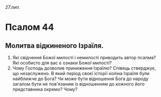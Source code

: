 
_27.лип._

# Псалом 44

## Молитва відкиненого Ізраїля.
1. Які свідчення Божої милості і немилості приводить автор псалма? Які особисто для вас є ознаки Божої милості?
2. Чому Господь дозволив приниження Ізраїлю? Співець стверджує, що незаслужено. В який період своєї історії коліна Ізраїля були найближче до Бога? Чи може бути відношення Бога до народу загалом бути не пов'язаним із відношенням до кожного його представника окремо? Чому?
